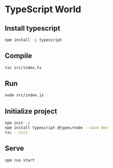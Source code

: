 # TypeScript World

## Install typescript

```bash
npm install -g typescript
```

## Compile

```bash
tsc src/index.ts
```

## Run

```bash
node src/index.js
```

## Initialize project

```bash
npm init -y
npm install typescript @types/node --save-dev
tsc --init
```

## Serve

```bash
npm run start
```
